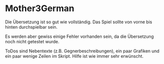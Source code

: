 # Mother3German
Die Übersetzung ist so gut wie vollständig. Das Spiel sollte von vorne bis hinten durchspielbar sein.

Es werden aber gewiss einige Fehler vorhanden sein, da die Übersetzung noch nicht getestet wurde.

ToDos sind Nebentexte (z.B. Gegnerbeschreibungen), ein paar Grafiken und ein paar wenige Zeilen im Skript.
Hilfe ist wie immer sehr erwünscht.
